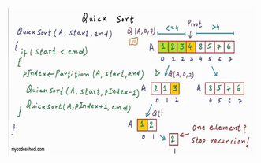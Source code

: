 
<img src='https://github.com/Wei-Tsung/Core-Concepts-Visualization/blob/master/quick%20sort%20diagram.jpg' width='500' height='300'>
